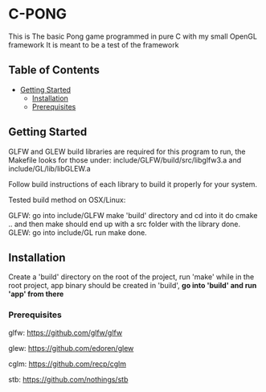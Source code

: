 # C-PONG

This is The basic Pong game programmed in pure C with my small OpenGL framework
It is meant to be a test of the framework 

## Table of Contents

- [Getting Started](#getting-started)
  - [Installation](#installation)
  - [Prerequisites](#prerequisites)

## Getting Started

GLFW and GLEW build libraries are required for this program to run, the Makefile looks for those under: include/GLFW/build/src/libglfw3.a and include/GL/lib/libGLEW.a

Follow build instructions of each library to build it properly for your system.


Tested build method on OSX/Linux: 

GLFW:
    go into include/GLFW
    make 'build' directory and cd into it
    do cmake .. and then make
    should end up with a src folder with the library 
    done.
GLEW:
    go into include/GL
    run make
    done.

## Installation

Create a 'build' directory on the root of the project, run 'make' while in the root project, app binary should be created in 'build', **go into 'build' and run 'app' from there**

### Prerequisites

glfw: https://github.com/glfw/glfw


glew: https://github.com/edoren/glew


cglm: https://github.com/recp/cglm


stb: https://github.com/nothings/stb

